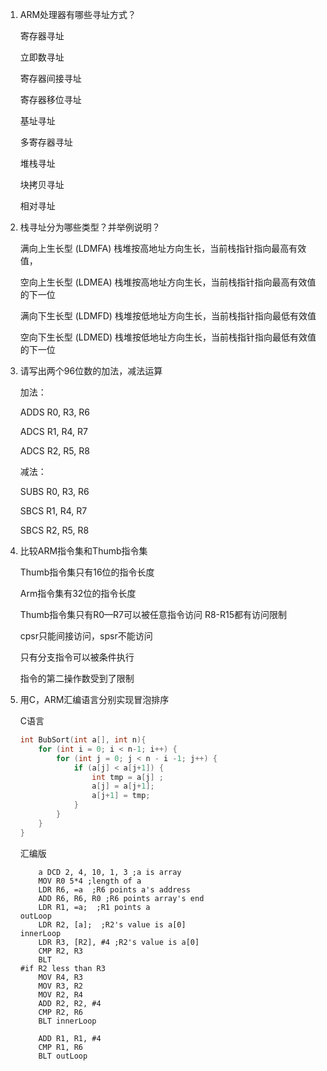 1. ARM处理器有哪些寻址方式？

   寄存器寻址

   立即数寻址

   寄存器间接寻址

   寄存器移位寻址

   基址寻址

   多寄存器寻址

   堆栈寻址

   块拷贝寻址

   相对寻址

2. 栈寻址分为哪些类型？并举例说明？

   满向上生长型 (LDMFA) 栈堆按高地址方向生长，当前栈指针指向最高有效值，

   空向上生长型 (LDMEA) 栈堆按高地址方向生长，当前栈指针指向最高有效值的下一位

   满向下生长型 (LDMFD) 栈堆按低地址方向生长，当前栈指针指向最低有效值

   空向下生长型 (LDMED) 栈堆按低地址方向生长，当前栈指针指向最低有效值的下一位

3. 请写出两个96位数的加法，减法运算

   加法：

   ADDS R0, R3, R6

   ADCS R1, R4, R7

   ADCS R2, R5, R8

   减法：

   SUBS R0, R3, R6

   SBCS R1, R4, R7

   SBCS R2, R5, R8

4. 比较ARM指令集和Thumb指令集

   Thumb指令集只有16位的指令长度

   Arm指令集有32位的指令长度

   Thumb指令集只有R0—R7可以被任意指令访问 R8-R15都有访问限制

   cpsr只能间接访问，spsr不能访问

   只有分支指令可以被条件执行

   指令的第二操作数受到了限制

5. 用C，ARM汇编语言分别实现冒泡排序

   C语言

   ````c
   int BubSort(int a[], int n){
       for (int i = 0; i < n-1; i++) {
           for (int j = 0; j < n - i -1; j++) {
               if (a[j] < a[j+1]) {
                   int tmp = a[j] ;
                   a[j] = a[j+1];
                   a[j+1] = tmp;
               }
           }
       }
   }
   ````

   汇编版

   ````Assembly 
       a DCD 2, 4, 10, 1, 3 ;a is array 
       MOV R0 5*4 ;length of a
       LDR R6, =a  ;R6 points a's address
       ADD R6, R6, R0 ;R6 points array's end
       LDR R1, =a;  ;R1 points a
   outLoop
       LDR R2, [a];  ;R2's value is a[0]
   innerLoop 
       LDR R3, [R2], #4 ;R2's value is a[0]
       CMP R2, R3
       BLT  
   #if R2 less than R3
       MOV R4, R3 
       MOV R3, R2
       MOV R2, R4
       ADD R2, R2, #4
       CMP R2, R6
       BLT innerLoop

       ADD R1, R1, #4
       CMP R1, R6
       BLT outLoop
   ````


